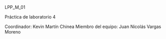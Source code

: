 LPP_M_01

Práctica de laboratorio 4

Coordinador: Kevin Martín Chinea
Miembro del equipo: Juan Nicolás Vargas Moreno
